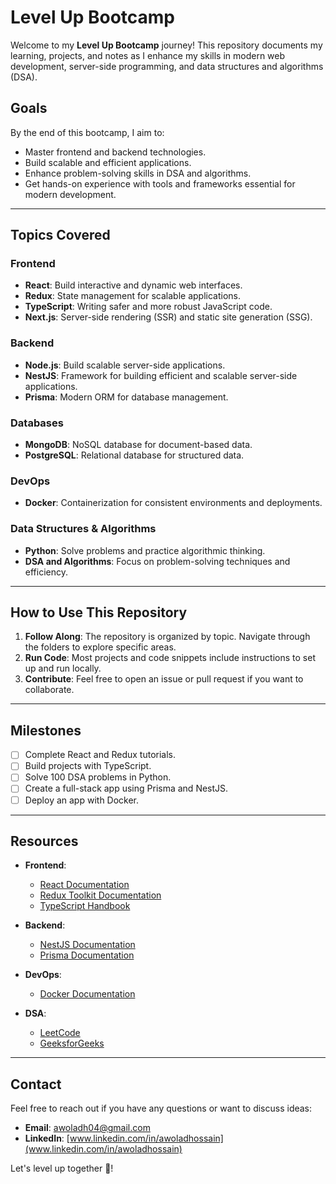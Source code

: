 # Level Up Bootcamp

Welcome to my **Level Up Bootcamp** journey! This repository documents my learning, projects, and notes as I enhance my skills in modern web development, server-side programming, and data structures and algorithms (DSA).

## Goals
By the end of this bootcamp, I aim to:
- Master frontend and backend technologies.
- Build scalable and efficient applications.
- Enhance problem-solving skills in DSA and algorithms.
- Get hands-on experience with tools and frameworks essential for modern development.

---

## Topics Covered

### Frontend
- **React**: Build interactive and dynamic web interfaces.
- **Redux**: State management for scalable applications.
- **TypeScript**: Writing safer and more robust JavaScript code.
- **Next.js**: Server-side rendering (SSR) and static site generation (SSG).

### Backend
- **Node.js**: Build scalable server-side applications.
- **NestJS**: Framework for building efficient and scalable server-side applications.
- **Prisma**: Modern ORM for database management.

### Databases
- **MongoDB**: NoSQL database for document-based data.
- **PostgreSQL**: Relational database for structured data.

### DevOps
- **Docker**: Containerization for consistent environments and deployments.

### Data Structures & Algorithms
- **Python**: Solve problems and practice algorithmic thinking.
- **DSA and Algorithms**: Focus on problem-solving techniques and efficiency.

---

## How to Use This Repository

1. **Follow Along**: The repository is organized by topic. Navigate through the folders to explore specific areas.
2. **Run Code**: Most projects and code snippets include instructions to set up and run locally.
3. **Contribute**: Feel free to open an issue or pull request if you want to collaborate.

---

## Milestones
- [ ] Complete React and Redux tutorials.
- [ ] Build projects with TypeScript.
- [ ] Solve 100 DSA problems in Python.
- [ ] Create a full-stack app using Prisma and NestJS.
- [ ] Deploy an app with Docker.

---

## Resources
- **Frontend**:
  - [React Documentation](https://reactjs.org/docs/getting-started.html)
  - [Redux Toolkit Documentation](https://redux-toolkit.js.org/)
  - [TypeScript Handbook](https://www.typescriptlang.org/docs/)

- **Backend**:
  - [NestJS Documentation](https://docs.nestjs.com/)
  - [Prisma Documentation](https://www.prisma.io/docs/)

- **DevOps**:
  - [Docker Documentation](https://docs.docker.com/)

- **DSA**:
  - [LeetCode](https://leetcode.com/)
  - [GeeksforGeeks](https://www.geeksforgeeks.org/)

---

## Contact
Feel free to reach out if you have any questions or want to discuss ideas:
- **Email**: [awoladh04@gmail.com](mailto:awoladh04@gmail.com)
- **LinkedIn**: [www.linkedin.com/in/awoladhossain](www.linkedin.com/in/awoladhossain)

Let's level up together 🚀!
